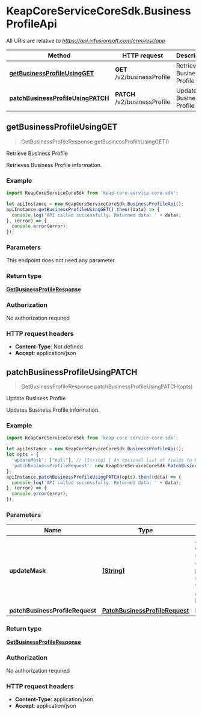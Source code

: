 # KeapCoreServiceCoreSdk.BusinessProfileApi

All URIs are relative to *https://api.infusionsoft.com/crm/rest/app*

Method | HTTP request | Description
------------- | ------------- | -------------
[**getBusinessProfileUsingGET**](BusinessProfileApi.md#getBusinessProfileUsingGET) | **GET** /v2/businessProfile | Retrieve Business Profile
[**patchBusinessProfileUsingPATCH**](BusinessProfileApi.md#patchBusinessProfileUsingPATCH) | **PATCH** /v2/businessProfile | Update Business Profile



## getBusinessProfileUsingGET

> GetBusinessProfileResponse getBusinessProfileUsingGET()

Retrieve Business Profile

Retrieves Business Profile information.

### Example

```javascript
import KeapCoreServiceCoreSdk from 'keap-core-service-core-sdk';

let apiInstance = new KeapCoreServiceCoreSdk.BusinessProfileApi();
apiInstance.getBusinessProfileUsingGET().then((data) => {
  console.log('API called successfully. Returned data: ' + data);
}, (error) => {
  console.error(error);
});

```

### Parameters

This endpoint does not need any parameter.

### Return type

[**GetBusinessProfileResponse**](GetBusinessProfileResponse.md)

### Authorization

No authorization required

### HTTP request headers

- **Content-Type**: Not defined
- **Accept**: application/json


## patchBusinessProfileUsingPATCH

> GetBusinessProfileResponse patchBusinessProfileUsingPATCH(opts)

Update Business Profile

Updates Business Profile information.

### Example

```javascript
import KeapCoreServiceCoreSdk from 'keap-core-service-core-sdk';

let apiInstance = new KeapCoreServiceCoreSdk.BusinessProfileApi();
let opts = {
  'updateMask': ["null"], // [String] | An optional list of fields to be updated. If set, only the fields provided in the update_mask will be updated and others will be skipped.
  'patchBusinessProfileRequest': new KeapCoreServiceCoreSdk.PatchBusinessProfileRequest() // PatchBusinessProfileRequest | businessProfile
};
apiInstance.patchBusinessProfileUsingPATCH(opts).then((data) => {
  console.log('API called successfully. Returned data: ' + data);
}, (error) => {
  console.error(error);
});

```

### Parameters


Name | Type | Description  | Notes
------------- | ------------- | ------------- | -------------
 **updateMask** | [**[String]**](String.md)| An optional list of fields to be updated. If set, only the fields provided in the update_mask will be updated and others will be skipped. | [optional] 
 **patchBusinessProfileRequest** | [**PatchBusinessProfileRequest**](PatchBusinessProfileRequest.md)| businessProfile | [optional] 

### Return type

[**GetBusinessProfileResponse**](GetBusinessProfileResponse.md)

### Authorization

No authorization required

### HTTP request headers

- **Content-Type**: application/json
- **Accept**: application/json


